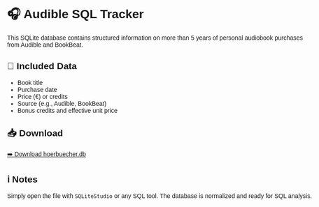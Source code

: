 <!DOCTYPE html>
<html lang="en">
<head>
  <meta charset="UTF-8">
  <title>Audible SQL Tracker</title>
</head>
<body style="font-family:sans-serif; padding:2rem; max-width:700px; margin:auto;">
  <h1>🎧 Audible SQL Tracker</h1>
  <p>This SQLite database contains structured information on more than 5 years of personal audiobook purchases from Audible and BookBeat.</p>

  <h2>📂 Included Data</h2>
  <ul>
    <li>Book title</li>
    <li>Purchase date</li>
    <li>Price (€) or credits</li>
    <li>Source (e.g., Audible, BookBeat)</li>
    <li>Bonus credits and effective unit price</li>
  </ul>

  <h2>📥 Download</h2>
  <a href="https://github.com/Relis-lol/audible-sql-tracker/raw/main/hoerbuecher.db" download>
    ➡️ Download hoerbuecher.db
  </a>

  <h2>ℹ️ Notes</h2>
  <p>Simply open the file with <code>SQLiteStudio</code> or any SQL tool. The database is normalized and ready for SQL analysis.</p>
</body>
</html>
